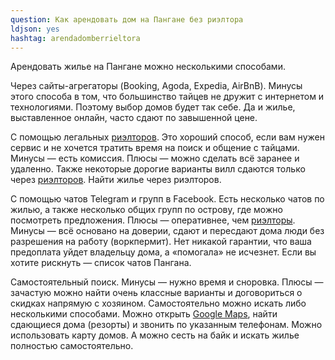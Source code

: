 ```yaml
---
question: Как арендовать дом на Пангане без риэлтора
ldjson: yes
hashtag: arendadomberrieltora
---
```

Арендовать жилье на Пангане можно несколькими способами.

Через сайты-агрегаторы (Booking, Agoda, Expedia, AirBnB). Минусы этого способа в том, что большинство тайцев не дружит с интернетом и технологиями. Поэтому выбор домов будет так себе. Да и жилье, выставленное онлайн, часто сдают по завышенной цене.

С помощью легальных [риэлторов](#arendajilia). Это хороший способ, если вам нужен сервис и не хочется тратить время на поиск и общение с тайцами. Минусы — есть комиссия. Плюсы — можно сделать всё заранее и удаленно. Также некоторые дорогие варианты вилл сдаются только через [риэлторов](#arendajilia). Найти жилье через риэлторов.

С помощью чатов Telegram и групп в Facebook. Есть несколько чатов по жилью, а также несколько общих групп по острову, где можно посмотреть предложения. Плюсы — оперативнее, чем [риэлторы](#arendajilia). Минусы — всё основано на доверии, сдают и пересдают дома люди без разрешения на работу (воркпермит). Нет никакой гарантии, что ваша предоплата уйдет владельцу дома, а «помогала» не исчезнет. Если вы хотите рискнуть — список чатов Пангана.

Самостоятельный поиск. Минусы — нужно время и сноровка. Плюсы — зачастую можно найти очень классные варианты и договориться о скидках напрямую с хозяином. Самостоятельно можно искать либо несколькими способами. Можно открыть [Google Maps](https://www.google.ru/maps?q=снять+дом+на+пангане&newwindow=1&sxsrf=ALiCzsaugMwmhn9PRI3dYiIlIcOg3FzLWg:1652896249304&gs_lcp=Cgdnd3Mtd2l6EAMYADIECAAQQzIFCAAQgAQyBQgAEIAEMgUIABCABDIFCAAQgAQyBQgAEIAEMgUIABCABDIFCAAQgAQyBQgAEIAEMgUIABCABDoHCAAQRxCwAzoECCMQJzoECC4QQzoICAAQsQMQgwE6CwgAEIAEELEDEIMBOggIABCABBCxAzoOCC4QgAQQsQMQxwEQowI6CwguEIAEEMcBEK8BOggILhCABBCxAzoICC4QsQMQgwE6CggAELEDEIMBEEM6CwgAEIAEELEDEMkDOgUIABCSA0oECEEYAEoECEYYAFCkBViQGGC4I2gBcAF4AIABsAGIAfgKkgEEMC4xMJgBAKABAcgBCMABAQ&um=1&ie=UTF-8&sa=X&ved=2ahUKEwjh7q6o0On3AhUnpIsKHeirCCoQ_AUoAXoECAEQAw), найти сдающиеся дома (резорты) и звонить по указанным телефонам. Можно использовать карту домов. А можно сесть на байк и искать жилье полностью самостоятельно.
